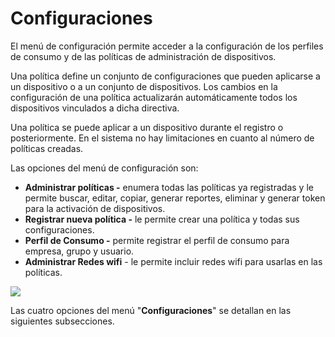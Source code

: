 # Configuraciones

El menú de configuración permite acceder a la configuración de los perfiles de consumo y de las políticas de administración de dispositivos.

Una política define un conjunto de configuraciones que pueden aplicarse a un dispositivo o a un conjunto de dispositivos. Los cambios en la configuración de una política actualizarán automáticamente todos los dispositivos vinculados a dicha directiva.

Una política se puede aplicar a un dispositivo durante el registro o posteriormente. En el sistema no hay limitaciones en cuanto al número de políticas creadas.

Las opciones del menú de configuración son:

* **Administrar políticas -** enumera todas las políticas ya registradas y le permite buscar, editar, copiar, generar reportes, eliminar y generar token para la activación de dispositivos.
* **Registrar nueva política -** le permite crear una política y todas sus configuraciones.
* **Perfil de Consumo -** permite registrar el perfil de consumo para empresa, grupo y usuario.
* **Administrar Redes wifi** - le permite incluir redes wifi para usarlas en las políticas.

![](<../../../.gitbook/assets/0 (23).png>)

Las cuatro opciones del menú "**Configuraciones**" se detallan en las siguientes subsecciones.

